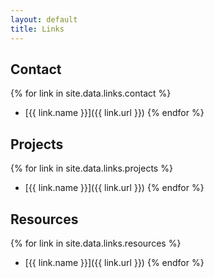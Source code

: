 ```yaml
---
layout: default
title: Links
---
```


## Contact

{% for link in site.data.links.contact %}

- [{{ link.name }}]({{ link.url }})
  {% endfor %}

## Projects

{% for link in site.data.links.projects %}

- [{{ link.name }}]({{ link.url }})
  {% endfor %}

## Resources

{% for link in site.data.links.resources %}

- [{{ link.name }}]({{ link.url }})
  {% endfor %}
